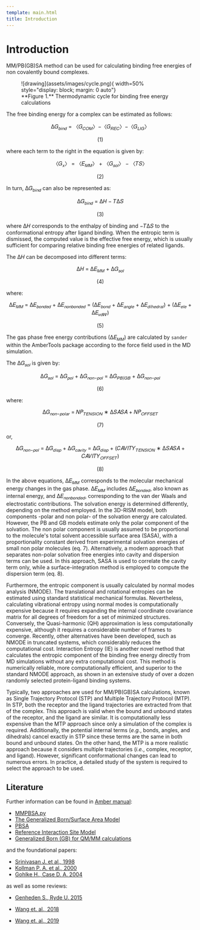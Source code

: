 ```yaml
---
template: main.html
title: Introduction
---
```


# Introduction

MM/PB(GB)SA method can be used for calculating binding free energies of non covalently bound complexes.

<figure markdown="1">
![drawing](assets/images/cycle.png){ width=50% style="display: block; margin: 0 auto"}
  <figcaption markdown="1" style="margin-top:0;">
**Figure 1.** Thermodynamic cycle for binding free energy calculations
  </figcaption>
</figure>

[16]: assets/images/cycle.png

The free binding energy for a complex can be estimated as follows:

<p align="center">
    ∆𝐺<sub>𝑏𝑖𝑛𝑑</sub> = 〈𝐺<sub>𝐶𝑂𝑀</sub>〉−〈𝐺<sub>𝑅𝐸𝐶</sub>〉−〈𝐺<sub>𝐿𝐼𝐺</sub>〉
</p>
<p align="center">
    (1)
</p>

where each term to the right in the equation is given by:

<p align="center">
〈𝐺<sub>𝑥</sub>〉 = 〈𝐸<sub>𝑀𝑀</sub>〉 + 〈𝐺<sub>𝑠𝑜𝑙</sub>〉 − 〈𝑇𝑆〉
</p>
<p align="center">
    (2)
</p>

In turn, ∆𝐺<sub>𝑏𝑖𝑛𝑑</sub> can also be represented as:

<p align="center">
∆𝐺<sub>𝑏𝑖𝑛𝑑</sub> = ∆𝐻 − 𝑇∆𝑆
</p>
<p align="center">
    (3)
</p>

where ∆𝐻 corresponds to the enthalpy of binding and −𝑇∆𝑆 to the conformational entropy after ligand binding. When the 
entropic term is dismissed, the computed value is the effective free energy, which is usually sufficient for 
comparing relative binding free energies of related ligands.

The ∆𝐻 can be decomposed into different terms:

<p align="center">
∆𝐻 = ∆𝐸<sub>𝑀𝑀</sub> + ∆𝐺<sub>𝑠𝑜𝑙</sub>
</p>
<p align="center">
    (4)
</p>

where:

<p align="center">
∆𝐸<sub>𝑀𝑀</sub> = ∆𝐸<sub>𝑏𝑜𝑛𝑑𝑒𝑑</sub> + ∆𝐸<sub>𝑛𝑜𝑛𝑏𝑜𝑛𝑑𝑒𝑑</sub> = (∆𝐸<sub>𝑏𝑜𝑛𝑑</sub> + ∆𝐸<sub>𝑎𝑛𝑔𝑙𝑒</sub> + ∆𝐸<sub>𝑑𝑖ℎ𝑒𝑑𝑟𝑎𝑙</sub>) + (∆𝐸<sub>𝑒𝑙𝑒</sub> + ∆𝐸<sub>𝑣𝑑𝑊</sub>)
</p>
<p align="center">
    (5)
</p>

The gas phase free energy contributions (∆𝐸<sub>𝑀𝑀</sub>) are calculated by `sander` within the AmberTools package 
according to the force field used in the MD simulation. 

The ∆𝐺<sub>𝑠𝑜𝑙</sub> is given by:

<p align="center">
∆𝐺<sub>𝑠𝑜𝑙</sub> = ∆𝐺<sub>𝑝𝑜𝑙</sub> + ∆𝐺<sub>𝑛𝑜𝑛−𝑝𝑜𝑙</sub> = ∆𝐺<sub>𝑃𝐵/𝐺𝐵</sub> + ∆𝐺<sub>𝑛𝑜𝑛−𝑝𝑜𝑙</sub>
</p>
<p align="center">
    (6)
</p>

where:

<p align="center">
∆𝐺<sub>𝑛𝑜𝑛−𝑝𝑜𝑙𝑎𝑟</sub> = 𝑁𝑃<sub>𝑇𝐸𝑁𝑆𝐼𝑂𝑁</sub> ∗ ∆𝑆𝐴𝑆𝐴 + 𝑁𝑃<sub>𝑂𝐹𝐹𝑆𝐸𝑇</sub>
</p>
<p align="center">
    (7)
</p>

or,

<p align="center">
∆𝐺<sub>𝑛𝑜𝑛−𝑝𝑜𝑙</sub> = ∆𝐺<sub>𝑑𝑖𝑠𝑝</sub> + ∆𝐺<sub>𝑐𝑎𝑣𝑖𝑡𝑦</sub> = ∆𝐺<sub>𝑑𝑖𝑠𝑝</sub> + (𝐶𝐴𝑉𝐼𝑇𝑌<sub>𝑇𝐸𝑁𝑆𝐼𝑂𝑁</sub> ∗ 
∆𝑆𝐴𝑆𝐴 + 𝐶𝐴𝑉𝐼𝑇𝑌<sub>𝑂𝐹𝐹𝑆𝐸𝑇</sub>)
</p>
<p align="center">
    (8)
</p>

In the above equations, ∆𝐸<sub>𝑀𝑀</sub> corresponds to the molecular mechanical energy changes in the
gas phase. ∆𝐸<sub>𝑀𝑀</sub> includes ∆𝐸<sub>𝑏𝑜𝑛𝑑𝑒𝑑</sub>, also known as internal energy, and 
∆𝐸<sub>𝑛𝑜𝑛𝑏𝑜𝑛𝑑𝑒𝑑</sub>, corresponding to the van der Waals and electrostatic contributions. The solvation energy is 
determined differently, depending on the method employed. In the 3D-RISM model, both components -polar and non polar- 
of the solvation energy are calculated. However, the PB and GB models estimate only the polar component of the 
solvation. The non polar component is usually assumed to be proportional to the molecule's total solvent accessible 
surface area (SASA), with a proportionality constant derived from experimental solvation energies of small non polar 
molecules (eq. 7). Alternatively, a modern approach that separates non-polar solvation free energies into cavity and 
dispersion terms can be used. In this approach, SASA is used to correlate the cavity term only, while a 
surface-integration method is employed to compute the dispersion term (eq. 8).

Furthermore, the entropic component is usually calculated by normal modes analysis (NMODE). The translational and
rotational entropies can be estimated using standard statistical mechanical formulas. Nevertheless, calculating 
vibrational entropy using normal modes is computationally expensive because it requires expanding the internal 
coordinate covariance matrix for all degrees of freedom for a set of minimized structures. Conversely, the 
Quasi-harmonic (QH) approximation is less computationally expensive, although it requires a considerable number of
frames to converge. Recently, other alternatives have been developed, such as NMODE in truncated systems, 
which considerably reduces the computational cost. Interaction Entropy (IE) is another novel method that 
calculates the entropic component of the binding free energy directly from MD simulations without any extra 
computational cost. This method is numerically reliable, more computationally efficient, and superior to the 
standard NMODE approach, as shown in an extensive study of over a dozen randomly selected protein-ligand binding 
systems.

Typically, two approaches are used for MM/PB(GB)SA calculations, known as Single Trajectory Protocol (STP) and 
Multiple Trajectory Protocol (MTP). In STP, both the receptor and the ligand trajectories are extracted 
from that of the complex. This approach is valid when the bound and unbound states of the receptor, and the ligand 
are similar. It is computationally less expensive than the MTP approach since only a simulation of the complex is 
required. Additionally, the potential internal terms (_e.g._, bonds, angles, and dihedrals) cancel exactly in STP 
since these terms are the same in both bound and unbound states. On the other hand, the MTP is a more realistic 
approach because it considers multiple trajectories (_i.e._, complex, receptor, and ligand). However, significant 
conformational changes can lead to numerous errors. In practice, a detailed study of the system is required to 
select the approach to be used.


## Literature
Further information can be found in [Amber manual][3]:

* [MMPBSA.py][4]
* [The Generalized Born/Surface Area Model][5]
* [PBSA][6]
* [Reference Interaction Site Model][7]
* [Generalized Born (GB) for QM/MM calculations][8]

and the foundational papers:

* [Srinivasan J. et al., 1998][9] 
* [Kollman P. A. et al., 2000][10] 
* [Gohlke H., Case D. A. 2004][11] 

as well as some reviews:

* [Genheden S., Ryde U. 2015][12] 
* [Wang et. al., 2018][13]  
* [Wang et. al., 2019][14]

  [1]: https://pubs.acs.org/doi/10.1021/ct300418h
  [2]: https://pubs.acs.org/doi/abs/10.1021/jacs.6b02682

  [3]: https://ambermd.org/doc12/Amber20.pdf
  [4]: https://ambermd.org/doc12/Amber20.pdf#chapter.34
  [5]: https://ambermd.org/doc12/Amber20.pdf#chapter.4
  [6]: https://ambermd.org/doc12/Amber20.pdf#chapter.6
  [7]: https://ambermd.org/doc12/Amber20.pdf#chapter.7
  [8]: https://ambermd.org/doc12/Amber20.pdf#subsection.10.1.3
  [9]: https://pubs.acs.org/doi/abs/10.1021/ja981844+
  [10]: https://pubs.acs.org/doi/abs/10.1021/ar000033j
  [11]: https://onlinelibrary.wiley.com/doi/abs/10.1002/jcc.10379
  [12]: https://www.tandfonline.com/doi/full/10.1517/17460441.2015.1032936
  [13]: https://www.frontiersin.org/articles/10.3389/fmolb.2017.00087/full
  [14]: https://pubs.acs.org/doi/abs/10.1021/acs.chemrev.9b00055
  [15]: https://pubs.acs.org/doi/full/10.1021/acs.jctc.8b00418
